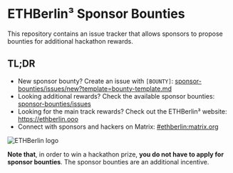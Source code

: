 # ETHBerlin³ Sponsor Bounties

This repository contains an issue tracker that allows sponsors to propose bounties for additional hackathon rewards.

## TL;DR

-   New sponsor bounty? Create an issue with `[BOUNTY]`: [sponsor-bounties/issues/new?template=bounty-template.md](https://github.com/ethb3rlin/sponsor-bounties/issues/new?assignees=&labels=sponsor-bounty&template=bounty-template.md&title=%5BBOUNTY%5D+Project+-+Task)
-   Looking additional rewards? Check the available sponsor bounties: [sponsor-bounties/issues](https://github.com/ethb3rlin/sponsor-bounties/issues)
-   Looking for the main track rewards? Check out the ETHBerlin³ website: <https://ethberlin.ooo>
-   Connect with sponsors and hackers on Matrix: [#ethberlin:matrix.org](https://matrix.to/#/#ethberlin:matrix.org)

![ETHBerlin logo](https://ethberlin.ooo/card.png)

**Note that**, in order to win a hackathon prize, **you do not have to apply for sponsor bounties**. The sponsor bounties are an additional incentive.
